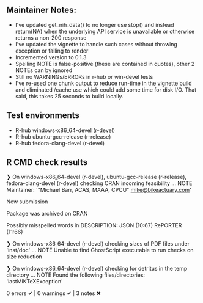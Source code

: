 ## Maintainer Notes:
- I've updated get_nih_data() to no longer use stop() and instead return(NA) when
  the underlying API service is unavailable or otherwise returns a non-200 response
- I've updated the vignette to handle such cases without throwing exception or 
  failing to render
- Incremented version to 0.1.3
- Spelling NOTE is false-positive (these are contained in quotes), other 2 
  NOTEs can by ignored
- Still no WARNINGs/ERRORs in r-hub or win-devel tests
- I've re-used one chunk output to reduce run-time in the vignette build and 
  eliminated /cache use which could add some time for disk I/O. That said, this
  takes 25 seconds to build locally.

## Test environments
- R-hub windows-x86_64-devel (r-devel)
- R-hub ubuntu-gcc-release (r-release)
- R-hub fedora-clang-devel (r-devel)

## R CMD check results
❯ On windows-x86_64-devel (r-devel), ubuntu-gcc-release (r-release), fedora-clang-devel (r-devel)
  checking CRAN incoming feasibility ... NOTE
  Maintainer: '"Michael Barr, ACAS, MAAA, CPCU" <mike@bikeactuary.com>'
  
  New submission
  
  Package was archived on CRAN
  
  Possibly misspelled words in DESCRIPTION:
    JSON (10:67)
    RePORTER (11:66)

❯ On windows-x86_64-devel (r-devel)
  checking sizes of PDF files under 'inst/doc' ... NOTE
  Unable to find GhostScript executable to run checks on size reduction

❯ On windows-x86_64-devel (r-devel)
  checking for detritus in the temp directory ... NOTE
  Found the following files/directories:
    'lastMiKTeXException'

0 errors ✔ | 0 warnings ✔ | 3 notes ✖